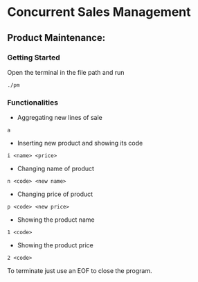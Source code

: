 # Concurrent Sales Management


## Product Maintenance:

### Getting Started
Open the terminal in the file path and run
```
./pm
```

### Functionalities


* Aggregating new lines of sale
```
a
```

* Inserting new product and showing its code
```
i <name> <price>
```

* Changing name of product
```
n <code> <new name>
```

* Changing price of product
```
p <code> <new price>
```

* Showing the product name
```
1 <code>
```

* Showing the product price
```
2 <code>
```

To terminate just use an EOF to close the program.
